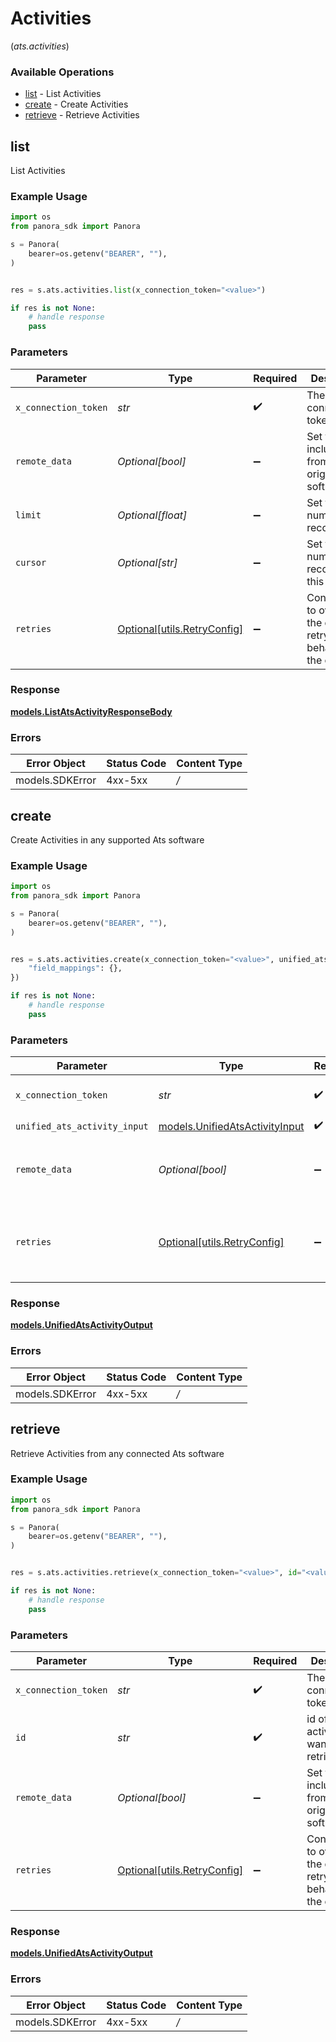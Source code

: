# Activities
(*ats.activities*)

### Available Operations

* [list](#list) - List  Activities
* [create](#create) - Create Activities
* [retrieve](#retrieve) - Retrieve Activities

## list

List  Activities

### Example Usage

```python
import os
from panora_sdk import Panora

s = Panora(
    bearer=os.getenv("BEARER", ""),
)


res = s.ats.activities.list(x_connection_token="<value>")

if res is not None:
    # handle response
    pass

```

### Parameters

| Parameter                                                           | Type                                                                | Required                                                            | Description                                                         |
| ------------------------------------------------------------------- | ------------------------------------------------------------------- | ------------------------------------------------------------------- | ------------------------------------------------------------------- |
| `x_connection_token`                                                | *str*                                                               | :heavy_check_mark:                                                  | The connection token                                                |
| `remote_data`                                                       | *Optional[bool]*                                                    | :heavy_minus_sign:                                                  | Set to true to include data from the original software.             |
| `limit`                                                             | *Optional[float]*                                                   | :heavy_minus_sign:                                                  | Set to get the number of records.                                   |
| `cursor`                                                            | *Optional[str]*                                                     | :heavy_minus_sign:                                                  | Set to get the number of records after this cursor.                 |
| `retries`                                                           | [Optional[utils.RetryConfig]](../../models/utils/retryconfig.md)    | :heavy_minus_sign:                                                  | Configuration to override the default retry behavior of the client. |


### Response

**[models.ListAtsActivityResponseBody](../../models/listatsactivityresponsebody.md)**
### Errors

| Error Object    | Status Code     | Content Type    |
| --------------- | --------------- | --------------- |
| models.SDKError | 4xx-5xx         | */*             |

## create

Create Activities in any supported Ats software

### Example Usage

```python
import os
from panora_sdk import Panora

s = Panora(
    bearer=os.getenv("BEARER", ""),
)


res = s.ats.activities.create(x_connection_token="<value>", unified_ats_activity_input={
    "field_mappings": {},
})

if res is not None:
    # handle response
    pass

```

### Parameters

| Parameter                                                                 | Type                                                                      | Required                                                                  | Description                                                               |
| ------------------------------------------------------------------------- | ------------------------------------------------------------------------- | ------------------------------------------------------------------------- | ------------------------------------------------------------------------- |
| `x_connection_token`                                                      | *str*                                                                     | :heavy_check_mark:                                                        | The connection token                                                      |
| `unified_ats_activity_input`                                              | [models.UnifiedAtsActivityInput](../../models/unifiedatsactivityinput.md) | :heavy_check_mark:                                                        | N/A                                                                       |
| `remote_data`                                                             | *Optional[bool]*                                                          | :heavy_minus_sign:                                                        | Set to true to include data from the original Ats software.               |
| `retries`                                                                 | [Optional[utils.RetryConfig]](../../models/utils/retryconfig.md)          | :heavy_minus_sign:                                                        | Configuration to override the default retry behavior of the client.       |


### Response

**[models.UnifiedAtsActivityOutput](../../models/unifiedatsactivityoutput.md)**
### Errors

| Error Object    | Status Code     | Content Type    |
| --------------- | --------------- | --------------- |
| models.SDKError | 4xx-5xx         | */*             |

## retrieve

Retrieve Activities from any connected Ats software

### Example Usage

```python
import os
from panora_sdk import Panora

s = Panora(
    bearer=os.getenv("BEARER", ""),
)


res = s.ats.activities.retrieve(x_connection_token="<value>", id="<value>")

if res is not None:
    # handle response
    pass

```

### Parameters

| Parameter                                                           | Type                                                                | Required                                                            | Description                                                         |
| ------------------------------------------------------------------- | ------------------------------------------------------------------- | ------------------------------------------------------------------- | ------------------------------------------------------------------- |
| `x_connection_token`                                                | *str*                                                               | :heavy_check_mark:                                                  | The connection token                                                |
| `id`                                                                | *str*                                                               | :heavy_check_mark:                                                  | id of the activity you want to retrieve.                            |
| `remote_data`                                                       | *Optional[bool]*                                                    | :heavy_minus_sign:                                                  | Set to true to include data from the original Ats software.         |
| `retries`                                                           | [Optional[utils.RetryConfig]](../../models/utils/retryconfig.md)    | :heavy_minus_sign:                                                  | Configuration to override the default retry behavior of the client. |


### Response

**[models.UnifiedAtsActivityOutput](../../models/unifiedatsactivityoutput.md)**
### Errors

| Error Object    | Status Code     | Content Type    |
| --------------- | --------------- | --------------- |
| models.SDKError | 4xx-5xx         | */*             |
